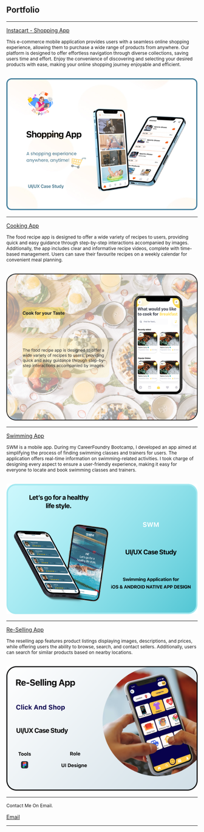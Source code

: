 ## Portfolio

---
[Instacart - Shopping App](https://www.behance.net/gallery/189225007/Shopping-App)

<p style="font-size: 12px"> This e-commerce mobile application provides users with a seamless online shopping experience, allowing them to purchase a wide range of products from anywhere. Our platform is designed to offer effortless navigation through diverse collections, saving users time and effort. Enjoy the convenience of discovering and selecting your desired products with ease, making your online shopping journey enjoyable and efficient. </p>

<br>
 <img src="images/Shopping.jpg"/> 
 


---
[Cooking App]([https://github.com/MounikaAchchannagari/Rockbuster](https://www.behance.net/gallery/188944747/Recipe-App-Case-study))

<p style="font-size: 12px">The food recipe app is designed to offer a wide variety of recipes to users, providing quick and easy guidance through step-by-step interactions accompanied by images. 
Additionally, the app includes clear and informative recipe videos, complete with time-based management. Users can save their favourite recipes on a weekly calendar for convenient meal planning. </p>

<br>
 <img src="images/Cooking.png"/>  



---
[Swimming App]([[https://github.com/MounikaAchchannagari/Rockbuster](https://www.behance.net/gallery/188944747/Recipe-App-Case-study](https://www.behance.net/gallery/189227747/Swimming-App)))

<p style="font-size: 12px">SWM is a mobile app. During my CareerFoundry Bootcamp, I developed an app aimed at simplifying the process of finding swimming classes and trainers for users. The application offers real-time information on swimming-related activities. I took charge of designing every aspect to ensure a user-friendly experience, making it easy for everyone to locate and book swimming classes and trainers. </p>

<br>
 <img src="images/Swm.png"/>  



---
[Re-Selling App]([[[https://github.com/MounikaAchchannagari/Rockbuster](https://www.behance.net/gallery/188944747/Recipe-App-Case-study](https://www.behance.net/gallery/189227747/Swimming-App))](https://www.behance.net/gallery/188951419/Re-Selling-App))

<p style="font-size: 12px">
The reselling app features product listings displaying images, descriptions, and prices, while offering users the ability to browse, search, and contact sellers. Additionally, users can search for similar products based on nearby locations. </p>

<br>
 <img src="images/Frame 1.png"/>

---
<p style="font-size: 12px">
Contact Me On Email.</p>

 [Email](jyothisri15@gmail.com)

 
 
 
 
 
 
 
 ---
